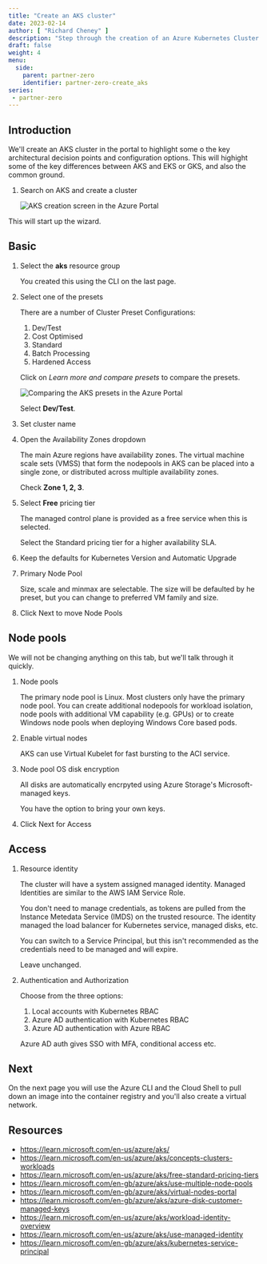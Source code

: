 ```yaml
---
title: "Create an AKS cluster"
date: 2023-02-14
author: [ "Richard Cheney" ]
description: "Step through the creation of an Azure Kubernetes Cluster."
draft: false
weight: 4
menu:
  side:
    parent: partner-zero
    identifier: partner-zero-create_aks
series:
 - partner-zero
---
```


## Introduction

We'll create an AKS cluster in the portal to highlight some o the key architectural decision points and configuration options. This will highight some of the key differences between AKS and EKS or GKS, and also the common ground.

1. Search on AKS and create a cluster

    ![AKS creation screen in the Azure Portal](/partner/day_zero/images/create_a_k8s_cluster.png)

This will start up the wizard.

## Basic

1. Select the **aks** resource group

    You created this using the CLI on the last page.

1. Select one of the presets

    There are a number of Cluster Preset Configurations:

    1. Dev/Test
    1. Cost Optimised
    1. Standard
    1. Batch Processing
    1. Hardened Access

    Click on *Learn more and compare presets* to compare the presets.

    ![Comparing the AKS presets in the Azure Portal](/partner/day_zero/images/aks_presets.png)

    Select **Dev/Test**.

1. Set cluster name
1. Open the Availability Zones dropdown

    The main Azure regions have availability zones. The virtual machine scale sets (VMSS) that form the nodepools in AKS can be placed into a single zone, or distributed across multiple availability zones.

    Check **Zone 1, 2, 3**.

1. Select **Free** pricing tier

    The managed control plane is provided as a free service when this is selected.

    Select the Standard pricing tier for a higher availability SLA.

1. Keep the defaults for Kubernetes Version and Automatic Upgrade
1. Primary Node Pool

    Size, scale and minmax are selectable. The size will be defaulted by he preset, but you can change to preferred VM family and size.

1. Click Next to move Node Pools

## Node pools

We will not be changing anything on this tab, but we'll talk through it quickly.

1. Node pools

    The primary node pool is Linux. Most clusters only have the primary node pool. You can create additional nodepools for workload isolation, node pools with additional VM capability (e.g. GPUs) or to create Windows node pools when deploying Windows Core based pods.

1. Enable virtual nodes

    AKS can use Virtual Kubelet for fast bursting to the ACI service.

1. Node pool OS disk encryption

   All disks are automatically encrpyted using Azure Storage's Microsoft-managed keys.

   You have the option to bring your own keys.

1. Click Next for Access

## Access

1. Resource identity

    The cluster will have a system assigned managed identity. Managed Identities are similar to the AWS IAM Service Role.

    You don't need to manage credentials, as tokens are pulled from the Instance Metedata Service (IMDS) on the trusted resource. The identity managed the load balancer for Kubernetes service, managed disks, etc.

    You can switch to a Service Principal, but this isn't recommended as the credentials need to be managed and will expire.

    Leave unchanged.

1. Authentication and Authorization

    Choose from the three options:

    1. Local accounts with Kubernetes RBAC
    1. Azure AD authentication with Kubernetes RBAC
    1. Azure AD authentication with Azure RBAC

    Azure AD auth gives SSO with MFA, conditional access etc.


## Next

On the next page you will use the Azure CLI and the Cloud Shell to pull down an image into the container registry and you'll also create a virtual network.

## Resources

* <https://learn.microsoft.com/en-us/azure/aks/>
* <https://learn.microsoft.com/en-us/azure/aks/concepts-clusters-workloads>
* <https://learn.microsoft.com/en-us/azure/aks/free-standard-pricing-tiers>
* <https://learn.microsoft.com/en-gb/azure/aks/use-multiple-node-pools>
* <https://learn.microsoft.com/en-gb/azure/aks/virtual-nodes-portal>
* <https://learn.microsoft.com/en-gb/azure/aks/azure-disk-customer-managed-keys>
* <https://learn.microsoft.com/en-us/azure/aks/workload-identity-overview>
* <https://learn.microsoft.com/en-us/azure/aks/use-managed-identity>
* <https://learn.microsoft.com/en-gb/azure/aks/kubernetes-service-principal>

